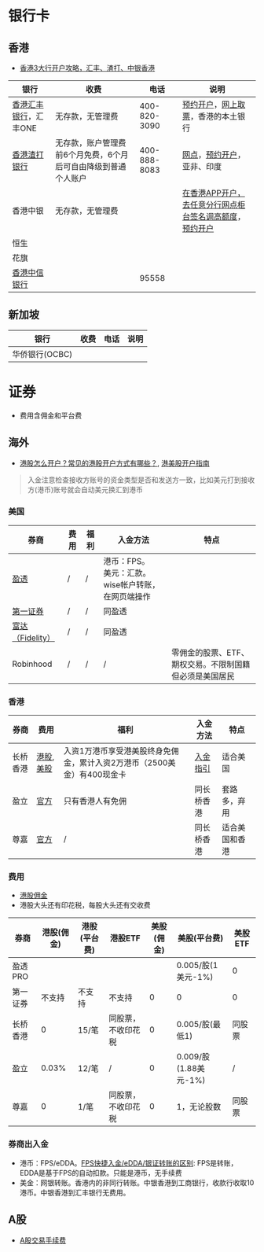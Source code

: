 # 银行卡
## 香港
* [香港3大行开户攻略，汇丰、渣打、中银香港](https://xueqiu.com/9412416723/297513177)

| 银行 | 收费 | 电话 | 说明 |
| - | - | - | - |
| [香港汇丰银行](https://www.hsbc.com.cn/)，汇丰ONE | 无存款，无管理费 | 400-820-3090 | [预约开户](https://forms.hsbc.com.hk/zh-hk/forms/make-appointment/)，[网上取票](https://www.eticketing.hsbc.com.hk/Ticket/Index/SC)，香港的本土银行 |
| [香港渣打银行](https://www.sc.com/hk/zh/) | 无存款，账户管理费前6个月免费，6个月后可自由降级到普通个人账户 | 400-888-8083 | [网点](https://www.sc.com/hk/zh/atm-branch-locator/)，[预约开户](https://www.sc.com/hk/zh/gba/china-mobile-account-opening/)，亚非、印度 |
| 香港中银 | 无存款，无管理费 |  | [在香港APP开户，去任意分行网点柜台签名调高额度](https://zhuanlan.zhihu.com/p/690325575)，[预约开户](https://www.bochk.com/sc/contact/online/hkpaccountopen.html) |
| 恒生 |  |  |  |
| 花旗 |  |  |  |
| [香港中信银行](https://www.cncbinternational.com/) |  | 95558 |  |

## 新加坡
| 银行 | 收费 | 电话 | 说明 |
| - | - | - | - |
| 华侨银行(OCBC) |  |  |  |

# 证券
* 费用含佣金和平台费

## 海外
* [港股怎么开户？常见的港股开户方式有哪些？](https://xueqiu.com/2688347802/204415877), [港美股开户指南](https://www.mg21.com/kaihu2024.html)
> 入金注意检查接收方账号的资金类型是否和发送方一致，比如美元打到接收方(港币)账号就会自动美元换汇到港币

### 美国
| 券商 | 费用 | 福利 | 入金方法 | 特点 |
| - | - | - | - | - |
| [盈透](https://www.interactivebrokers.com/) | / | / | 港币：FPS。<br>美元：汇款。wise帐户转账，在网页端操作 |  |
| [第一证券](https://www.firstrade.com/) | / | / | 同盈透 |  |
| [富达（Fidelity）](https://www.fidelity.com/) | / | / | 同盈透 |  |
| Robinhood | / | / | / | 零佣金的股票、ETF、期权交易。不限制国籍但必须是美国居民 |

### 香港
| 券商 | 费用 | 福利 | 入金方法 | 特点 |
| - | - | - | - | - |
| 长桥香港 | [港股](https://support.longbridgehk.com/topics/1dc1l7t/1ccyl0x), [美股](https://support.longbridgehk.com/topics/1dc1l7t/2yucafb) | 入资1万港币享受港美股终身免佣金，累计入资2万港币（2500美金）有400现金卡 | [入金指引](https://support.longbridgehk.com/topics/4jvueun/41fajdm?locale=zh-CN) | 适合美国 |
| 盈立 | [官方](https://www.usmart.hk/zh-cn/charges) | 只有香港人有免佣 | 同长桥香港 | 套路多，弃用 |
| 尊嘉 | [官方](https://hk-t.zvstglobal.com/qa/three/267) | / | 同长桥香港 | 适合美国和香港 |

### 费用
* [港股佣金](https://www.zhihu.com/question/382642027)
* 港股大头还有印花税，每股大头还有交收费

| 券商 | 港股(佣金) | 港股(平台费) | 港股ETF | 美股(佣金) | 美股(平台费) | 美股ETF |
| - | - | - | - | - | - | - |
| 盈透PRO |  |  |  |  | 0.005/股(1美元-1%) | 0 |
| 第一证券 | 不支持 | 不支持 | 不支持 | 0 | 0 | 0 |
| 长桥香港 | 0 | 15/笔 | 同股票，不收印花税 | 0 | 0.005/股(最低1) | 同股票 |
| 盈立 | 0.03% | 12/笔  | / | 0 | 0.009/股(1.88美元-1%)  | / |
| 尊嘉 | 0 | 1/笔  | 同股票，不收印花税 | 0 | 1，无论股数 | 同股票 |

### 券商出入金
* 港币：FPS/eDDA。[FPS快捷入金/eDDA/银证转账的区别](https://xueqiu.com/1532246163/158421767): FPS是转账，EDDA是基于FPS的自动扣款。只能是港币，无手续费
* 美金：网银转账。香港内的非同行转账。中银香港到工商银行，收款行收取10港币。中银香港到汇丰银行无费用。

## A股
* [A股交易手续费](https://zhuanlan.zhihu.com/p/661948622)